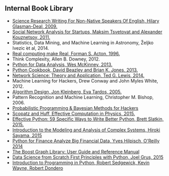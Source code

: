 ## Internal Book Library

* [Science Research Writing For Non-Native Speakers Of English, Hilary Glasman-Deal, 2009.](https://s3-eu-west-1.amazonaws.com/luxbulb.org/Resources/Books/Science+Research+Writting/ScienceResearchWriting.pdf)
* [Social Network Analysis for Startups, Maksim Tsvetovat and Alexander Kouznetsov, 2011.](https://s3-eu-west-1.amazonaws.com/luxbulb.org/Resources/Books/MiningTheSocialWeb/Matthew+A.+Russell-Mining+the+social+web_+data+mining+Facebook%2C+Twitter%2C+LinkedIn%2C+Google%2B%2C+GitHub%2C+and+more-O%27Reilly+Media+(2013).pdf)
* Statistics, Data Mining, and Machine Learning in Astronomy, Željko Ivezic ́et al, 2014.
* [Real computing make Real, Forman S. Acton, 1996.](	
https://s3-eu-west-1.amazonaws.com/luxbulb.org/Resources/Books/RealComputingMadeReal/Real.pdf)
* Think Complexity, Allen B. Downey, 2012.
* [Python for Data Analysis, Wes McKinney, 2013.](https://s3-eu-west-1.amazonaws.com/luxbulb.org/Resources/Books/PythonforDataAnalysis/PythonforDataAnalysis.pdf)
* [Python Cookbook, David Beazley and Brian K. Jones, 2013.](	
https://s3-eu-west-1.amazonaws.com/luxbulb.org/Resources/Books/PythonCookbook/PythonCookbook.pdf)
* [Network Science: Theory and Application, Ted G. Lewis, 2014.](https://s3-eu-west-1.amazonaws.com/luxbulb.org/Resources/Books/Network+Science+Theory+and+Applications/Network+Science+Theory+and+Applications.pdf)
* Machine Learning for Hackers, Drew Conway and John Myles White, 2012.
* [Algorithm Design, Jon Kleinberg, Eva Tardos, 2005.](	
https://s3-eu-west-1.amazonaws.com/luxbulb.org/Resources/Books/AlgirthmsDesign/AlgorithmDesign.pdf)
* Pattern Recognition and Machine Learning, Christopher M. Bishop, 2006.
* [Probabilistic Programming & Bayesian Methods for Hackers](http://camdavidsonpilon.github.io/Probabilistic-Programming-and-Bayesian-Methods-for-Hackers/)
* [Scopatz and Huff, Effective Computation in Physics, 2015.](	
https://s3-eu-west-1.amazonaws.com/luxbulb.org/Resources/Books/Effective+Computation+in+Physics/Effective+Computation+in+Physics.epub)
* [Effective Python: 59 Specific Ways to Write Better Python, Brett Slatkin, 2015.](https://s3-eu-west-1.amazonaws.com/luxbulb.org/Resources/Books/Effective+Python/+Effective+Python+-+59+Specific+Ways+to+Write+Better+Python.pdf)
* [Introduction to the Modeling and Analysis of Complex Systems, Hiroki Sayama, 2015](http://textbooks.opensuny.org/introduction-to-the-modeling-and-analysis-of-complex-systems/)
* [Python for Finance Analyze Big Financial Data, Yves Hilpisch, O'Reilly 2014](https://s3-eu-west-1.amazonaws.com/luxbulb.org/Resources/Books/PythonForFinance/Python+for+Finance.pdf)
* [The Boost Graph Library: User Guide and Reference Manual](https://s3-eu-west-1.amazonaws.com/luxbulb.org/Resources/Books/BGL/BGL.pdf)
* [Data Science from Scratch First Principles with Python, Joel Grus, 2015](https://s3-eu-west-1.amazonaws.com/luxbulb.org/Resources/Books/Data+Scienc+From+Scratch/Data+Science+from+Scratch.pdf)
* [Introduction to Programming in Python, Robert Sedgewick, Kevin Wayne, Robert Dondero](http://introcs.cs.princeton.edu/python/home/)